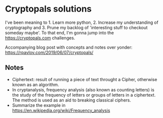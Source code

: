 # Cryptopals solutions

I've been meaning to 1. Learn more python, 2. Increase my understanding of cryptography and 3. Prune my backlog of 'interesting stuff to checkout someday maybe'. To that end, I'm gonna jump into the https://cryptopals.com challenges.

Accompanying blog post with concepts and notes over yonder: https://rpavlov.com/2019/06/07/cryptopals/

## Notes
* Ciphertext: result of running a piece of text throught a Cipher, otherwise known as an algorithm.
* In cryptanalysis, frequency analysis (also known as counting letters) is the study of the frequency of letters or groups of letters in a ciphertext. The method is used as an aid to breaking classical ciphers.
* Summarize the example in https://en.wikipedia.org/wiki/Frequency_analysis